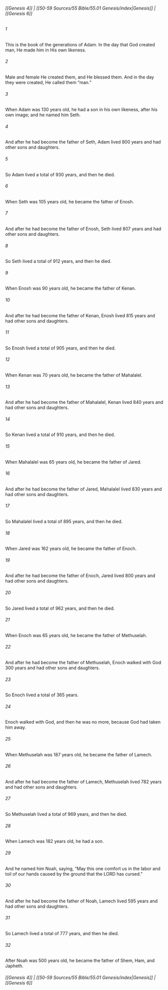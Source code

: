 
###### [[Genesis 4]] | [[50-59 Sources/55 Bible/55.01 Genesis/index|Genesis]] | [[Genesis 6]]

###### 1
This is the book of the generations of Adam. In the day that God created man, He made him in His own likeness.
###### 2
Male and female He created them, and He blessed them. And in the day they were created, He called them “man.”
###### 3
When Adam was 130 years old, he had a son in his own likeness, after his own image; and he named him Seth.
###### 4
And after he had become the father of Seth, Adam lived 800 years and had other sons and daughters.
###### 5
So Adam lived a total of 930 years, and then he died.
###### 6
When Seth was 105 years old, he became the father of Enosh.
###### 7
And after he had become the father of Enosh, Seth lived 807 years and had other sons and daughters.
###### 8
So Seth lived a total of 912 years, and then he died.
###### 9
When Enosh was 90 years old, he became the father of Kenan.
###### 10
And after he had become the father of Kenan, Enosh lived 815 years and had other sons and daughters.
###### 11
So Enosh lived a total of 905 years, and then he died.
###### 12
When Kenan was 70 years old, he became the father of Mahalalel.
###### 13
And after he had become the father of Mahalalel, Kenan lived 840 years and had other sons and daughters.
###### 14
So Kenan lived a total of 910 years, and then he died.
###### 15
When Mahalalel was 65 years old, he became the father of Jared.
###### 16
And after he had become the father of Jared, Mahalalel lived 830 years and had other sons and daughters.
###### 17
So Mahalalel lived a total of 895 years, and then he died.
###### 18
When Jared was 162 years old, he became the father of Enoch.
###### 19
And after he had become the father of Enoch, Jared lived 800 years and had other sons and daughters.
###### 20
So Jared lived a total of 962 years, and then he died.
###### 21
When Enoch was 65 years old, he became the father of Methuselah.
###### 22
And after he had become the father of Methuselah, Enoch walked with God 300 years and had other sons and daughters.
###### 23
So Enoch lived a total of 365 years.
###### 24
Enoch walked with God, and then he was no more, because God had taken him away.
###### 25
When Methuselah was 187 years old, he became the father of Lamech.
###### 26
And after he had become the father of Lamech, Methuselah lived 782 years and had other sons and daughters.
###### 27
So Methuselah lived a total of 969 years, and then he died.
###### 28
When Lamech was 182 years old, he had a son.
###### 29
And he named him Noah, saying, “May this one comfort us in the labor and toil of our hands caused by the ground that the LORD has cursed.”
###### 30
And after he had become the father of Noah, Lamech lived 595 years and had other sons and daughters.
###### 31
So Lamech lived a total of 777 years, and then he died.
###### 32
After Noah was 500 years old, he became the father of Shem, Ham, and Japheth.

###### [[Genesis 4]] | [[50-59 Sources/55 Bible/55.01 Genesis/index|Genesis]] | [[Genesis 6]]
